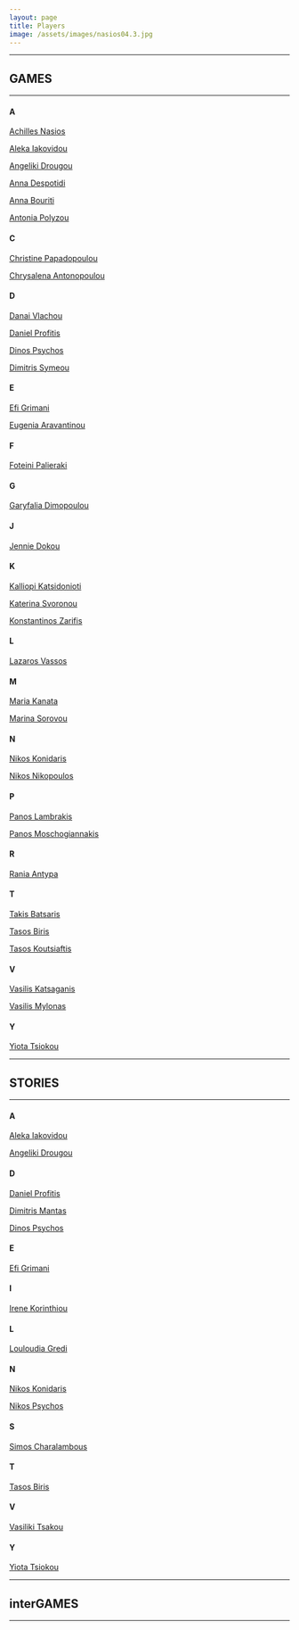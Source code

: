 ```yaml
---
layout: page
title: Players
image: /assets/images/nasios04.3.jpg
---
```

- - -

## **GAMES**

- - -

#### A

[Achilles Nasios](https://photogames.tk/achilles-nasios-games/)

[Aleka Iakovidou](https://photogames.tk/aleka-iakovidou/)

[Angeliki Drougou](https://photogames.tk/angeliki-drougou/)

[Anna Despotidi](https://photogames.tk/anna-despotidi/)

[Anna Bouriti](https://photogames.tk/anna-bouriti/)

[Antonia Polyzou](https://photogames.tk/antonia-polyzou-games/)

#### C

[Christine Papadopoulou](https://photogames.tk/christine-papadopoulou/)

[Chrysalena Antonopoulou](https://photogames.tk/chrysalena-antonopoulou/)

#### D

[Danai Vlachou](https://photogames.tk/danai-vlachou-games/)

[Daniel Profitis](https://photogames.tk/daniel-profitis-games/)

[Dinos Psychos](https://photogames.tk/dinos-psychos-games/)

[Dimitris Symeou](https://photogames.tk/dimitris-symeou/)

#### E

[Efi Grimani](https://photogames.tk/efi-grimani/)

[Eugenia Aravantinou](https://photogames.tk/eugenia-aravantinou-games/)

#### F

[Foteini Palieraki](https://photogames.tk/foteini-palieraki-games/)

#### G

[Garyfalia Dimopoulou](https://photogames.tk/garyfalia-dimopoulou/)

#### J

[Jennie Dokou](https://photogames.tk/jennie-dokou-games/)

#### K

[Kalliopi Katsidonioti](https://photogames.tk/kalliopi-katsidonioti-games/)

[Katerina Svoronou](https://photogames.tk/katerina-svoronou/)

[Konstantinos Zarifis](https://photogames.tk/konstantinos-zarifis/)

#### L

[Lazaros Vassos](https://photogames.tk/lazaros-vassos/)

#### M

[Maria Kanata](https://photogames.tk/maria-kanata/)

[Marina Sorovou](https://photogames.tk/marina-sorovou/)

#### N

[Nikos Konidaris](https://photogames.tk/nikos-konidaris/)

[Nikos Nikopoulos](https://photogames.tk/nikos-nikopoulos/)

#### P

[Panos Lambrakis](https://photogames.tk/panos-lamprakis/)

[Panos Moschogiannakis](https://photogames.tk/panos-moschogiannakis-games/)

#### R

[Rania Antypa](https://photogames.tk/rania-antypa/)

#### T

[Takis Batsaris](https://photogames.tk/takis-batsaris-games/)

[Tasos Biris](https://photogames.tk/tasos-biris-games/)

[Tasos Koutsiaftis](https://photogames.tk/tasos-koutsiaftis/)

#### V

[Vasilis Katsaganis](https://photogames.tk/vasilis-katsaganis/)

[Vasilis Mylonas](https://photogames.tk/vasilis-mylonas/)

#### Y

[Yiota Tsiokou](https://photogames.tk/yiota-tsiokou/)

- - -

## **STORIES**

- - -

#### A

[Aleka Iakovidou](https://photogames.tk/aleka-iakovidou/)

[Angeliki Drougou](https://photogames.tk/angeliki-drougou/)

#### D

[Daniel Profitis](https://photogames.tk/daniel-profitis/)

[Dimitris Mantas](https://photogames.tk/dimitris-mantas/)

[Dinos Psychos](https://photogames.tk/dinos-psychos/)

#### E

[Efi Grimani](https://photogames.tk/efi-grimani/)

#### I

[Irene Korinthiou](https://photogames.tk/irene-korinthiou/)

#### L

[Louloudia Gredi](https://photogames.tk/louloudia-gredi/)

#### N

[Nikos Konidaris](https://photogames.tk/nikos-konidaris/)

[Nikos Psychos](https://photogames.tk/nikos-psychos/)

#### S

[Simos Charalambous](https://photogames.tk/simos-charalambous/)

#### T

[Tasos Biris](https://photogames.tk/tasos-biris/)

#### V

[Vasiliki Tsakou](https://photogames.tk/vasiliki-tsakou/)

#### Y

[Yiota Tsiokou](https://photogames.tk/yiota-tsiokou/)

- - -

## **interGAMES**

- - -
